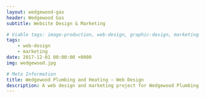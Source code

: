 ```yaml
---
layout: wedgewood-gas
header: Wedgewood Gas
subtitle: Website Design & Marketing

# Viable tags: image-production, web-design, graphic-design, marketing
tags:
    - web-design
    - marketing
date: 2017-12-01 00:00:00 +0000
img: wedgewood.jpg

# Meta Information
title: Wedgewood Plumbing and Heating – Web Design
description: A web design and marketing project for Wedgewood Plumbing and Heating, Stoke-on-Trent.
---
```

